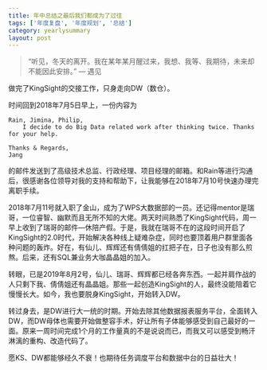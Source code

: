```yaml
---
title: 年中总结之最后我们都成为了过往
tags: ['年度复盘', '年度规划', '总结']
category: yearlysummary
layout: post
---
```


> “听见，冬天的离开。我在某年某月醒过来，我想、我等、我期待，未来却不能因此安排。” — 遇见


做完了KingSight的交接工作，只身走向DW（数仓）。

时间回到2018年7月5日早上，一份内容为
```text
Rain, Jimina, Philip,
    I decide to do Big Data related work after thinking twice. Thanks for your help.

Thanks & Regards,
Jang
```
的邮件发送到了高级技术总监、行政经理、项目经理的邮箱。和Rain等进行沟通后，很感谢各位领导对我的支持和帮助下，让我能够在2018年7月10号快速办理完离职手续。

2018年7月11号就入职了金山，成为了WPS大数据部的一员。还记得mentor是瑞哥，一位睿智、幽默而且无所不知的大佬。两天时间熟悉了KingSight代码，周一早上收到了瑞哥的邮件—休陪产假。于是，我就在瑞哥不在的这段时间开启了KingSight的2.0时代，开始解决各种线上疑难杂症，同时也要顶着用户群里面各种问题的轰炸。好在，有仙儿、辉辉还有倩倩姐的扛把子在，日子也没有那么煎熬。后来，还有SQL兼业务大咖晶晶姐的加入。

转眼，已是2019年8月2号，仙儿、瑞哥、辉辉都已经各奔东西。一起并肩作战的人只剩下我、倩倩姐还有晶晶姐。那些一起创造KingSight的人，最终没能陪着它慢慢长大。如今，我也要脱身KingSight，开始转入DW。

转过身去，是DW进行大一统的时期。开始去除其他数据报表服务平台，全面转入DW，而DW母体也需要开始做整容手术，好让所有子体能够感受到自己最好的一面。原来一周时间完成1个月的工作量真的不是说说而已，而我又可以感受到畅汗淋漓的重构、改造代码了。

愿KS、DW都能够经久不衰！也期待任务调度平台和数据中台的日益壮大！
